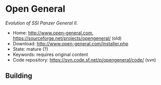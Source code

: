 # Open General

_Evolution of SSI Panzer General II._

- Home: http://www.open-general.com, https://sourceforge.net/projects/opengeneral/ (old)
- Download: http://www.open-general.com/installer.php
- State: mature (?)
- Keywords: requires original content
- Code repository: https://svn.code.sf.net/p/opengeneral/code/ (svn)

## Building

